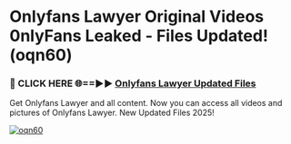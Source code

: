 # Onlyfans Lawyer Original Videos 0nlyFans Leaked - Files Updated! (oqn60)

<h3>🔴 CLICK HERE 🌐==►► <a href="https://tinyurl.com/ehrbuxhb" rel="nofollow">Onlyfans Lawyer Updated Files</a></h3>

Get Onlyfans Lawyer and all content. Now you can access all videos and pictures of Onlyfans Lawyer. New Updated Files 2025!

[![oqn60](https://i.imgur.com/lVYEuWS.gif)](https://tinyurl.com/ehrbuxhb)
